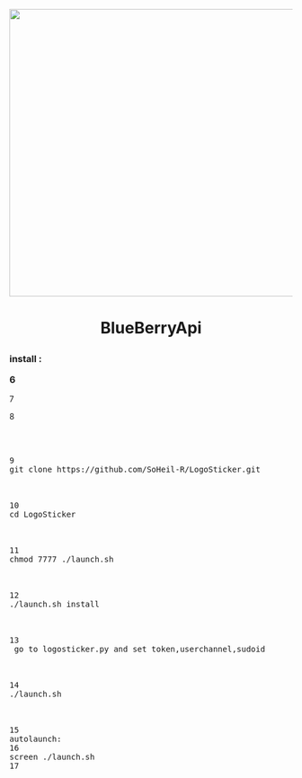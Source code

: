 <p align="center"> <img src="http://uupload.ir/files/c72y_.bluess.png" width="512">
<h1><p align="center"> BlueBerryApi
 
 <h3 align="left"> <strong>install :</strong>



6
</h3>



7
​



8
<pre>



9
<span>git clone https://github.com/SoHeil-R/LogoSticker.git</span>



10
<span>cd LogoSticker</span>



11
<span>chmod 7777 ./launch.sh</span>



12
<span>./launch.sh install</span>



13
<span> go to logosticker.py and set token,userchannel,sudoid</span>



14
<span>./launch.sh </span>



15
<span>autolaunch:</span>
16
<span>screen ./launch.sh </span>
17
</pre>

